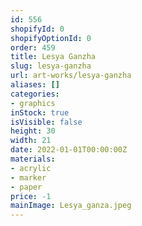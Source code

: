 ```yaml
---
id: 556
shopifyId: 0
shopifyOptionId: 0
order: 459
title: Lesya Ganzha
slug: lesya-ganzha
url: art-works/lesya-ganzha
aliases: []
categories:
- graphics
inStock: true
isVisible: false
height: 30
width: 21
date: 2022-01-01T00:00:00Z
materials:
- acrylic
- marker
- paper
price: -1
mainImage: Lesya_ganza.jpeg
---
```

